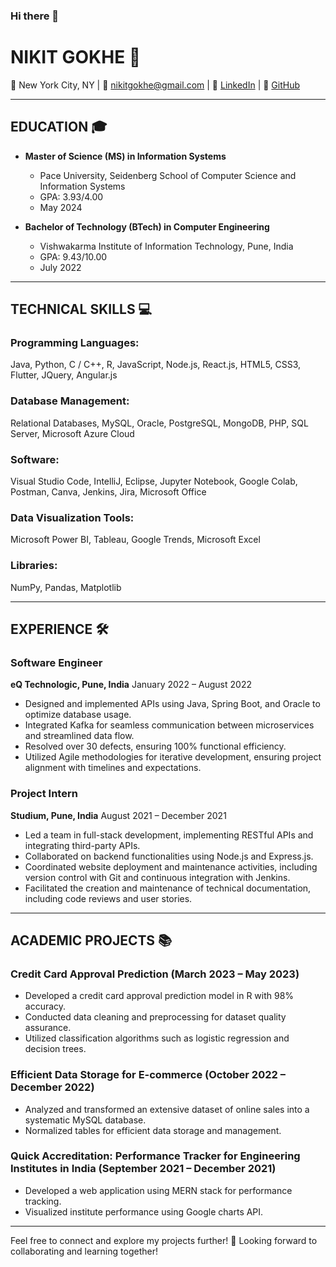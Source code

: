 ### Hi there 👋

# NIKIT GOKHE 🚀

📍 New York City, NY | 📧 nikitgokhe@gmail.com | 🔗 [LinkedIn](insert_linkedin_profile_here) | 🔗 [GitHub](insert_github_profile_here)

---

## EDUCATION 🎓

- **Master of Science (MS) in Information Systems**
  - Pace University, Seidenberg School of Computer Science and Information Systems
  - GPA: 3.93/4.00
  - May 2024

- **Bachelor of Technology (BTech) in Computer Engineering**
  - Vishwakarma Institute of Information Technology, Pune, India
  - GPA: 9.43/10.00
  - July 2022

---

## TECHNICAL SKILLS 💻

### Programming Languages:
Java, Python, C / C++, R, JavaScript, Node.js, React.js, HTML5, CSS3, Flutter, JQuery, Angular.js

### Database Management:
Relational Databases, MySQL, Oracle, PostgreSQL, MongoDB, PHP, SQL Server, Microsoft Azure Cloud

### Software:
Visual Studio Code, IntelliJ, Eclipse, Jupyter Notebook, Google Colab, Postman, Canva, Jenkins, Jira, Microsoft Office

### Data Visualization Tools:
Microsoft Power BI, Tableau, Google Trends, Microsoft Excel

### Libraries:
NumPy, Pandas, Matplotlib

---

## EXPERIENCE 🛠️

### Software Engineer
**eQ Technologic, Pune, India**
January 2022 – August 2022

- Designed and implemented APIs using Java, Spring Boot, and Oracle to optimize database usage.
- Integrated Kafka for seamless communication between microservices and streamlined data flow.
- Resolved over 30 defects, ensuring 100% functional efficiency.
- Utilized Agile methodologies for iterative development, ensuring project alignment with timelines and expectations.

### Project Intern
**Studium, Pune, India**
August 2021 – December 2021

- Led a team in full-stack development, implementing RESTful APIs and integrating third-party APIs.
- Collaborated on backend functionalities using Node.js and Express.js.
- Coordinated website deployment and maintenance activities, including version control with Git and continuous integration with Jenkins.
- Facilitated the creation and maintenance of technical documentation, including code reviews and user stories.

---

## ACADEMIC PROJECTS 📚

### Credit Card Approval Prediction (March 2023 – May 2023)
- Developed a credit card approval prediction model in R with 98% accuracy.
- Conducted data cleaning and preprocessing for dataset quality assurance.
- Utilized classification algorithms such as logistic regression and decision trees.

### Efficient Data Storage for E-commerce (October 2022 – December 2022)
- Analyzed and transformed an extensive dataset of online sales into a systematic MySQL database.
- Normalized tables for efficient data storage and management.

### Quick Accreditation: Performance Tracker for Engineering Institutes in India (September 2021 – December 2021)
- Developed a web application using MERN stack for performance tracking.
- Visualized institute performance using Google charts API.

---

Feel free to connect and explore my projects further! 💬 Looking forward to collaborating and learning together!


<!--
**nikitg13/nikitg13** is a ✨ _special_ ✨ repository because its `README.md` (this file) appears on your GitHub profile.

Here are some ideas to get you started:

- 🔭 I’m currently working on ...
- 🌱 I’m currently learning ...
- 👯 I’m looking to collaborate on ...
- 🤔 I’m looking for help with ...
- 💬 Ask me about ...
- 📫 How to reach me: ...
- 😄 Pronouns: ...
- ⚡ Fun fact: ...
-->

